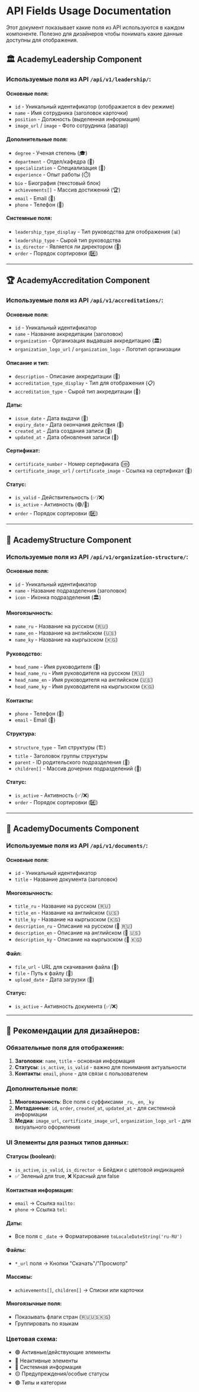 # API Fields Usage Documentation

Этот документ показывает какие поля из API используются в каждом компоненте. Полезно для дизайнеров чтобы понимать какие данные доступны для отображения.

## 🏛️ AcademyLeadership Component

### Используемые поля из API `/api/v1/leadership/`:

#### Основные поля:
- `id` - Уникальный идентификатор (отображается в dev режиме)
- `name` - Имя сотрудника (заголовок карточки)
- `position` - Должность (выделенная информация)
- `image_url` / `image` - Фото сотрудника (аватар)

#### Дополнительные поля:
- `degree` - Ученая степень (🎓)
- `department` - Отдел/кафедра (🏢)
- `specialization` - Специализация (🔬)
- `experience` - Опыт работы (⏱️)
- `bio` - Биография (текстовый блок)
- `achievements[]` - Массив достижений (🏆)
- `email` - Email (📧)
- `phone` - Телефон (📱)

#### Системные поля:
- `leadership_type_display` - Тип руководства для отображения (📊)
- `leadership_type` - Сырой тип руководства
- `is_director` - Является ли директором (👑)
- `order` - Порядок сортировки (#️⃣)

---

## 🏆 AcademyAccreditation Component

### Используемые поля из API `/api/v1/accreditations/`:

#### Основные поля:
- `id` - Уникальный идентификатор
- `name` - Название аккредитации (заголовок)
- `organization` - Организация выдавшая аккредитацию (🏛️)
- `organization_logo_url` / `organization_logo` - Логотип организации

#### Описание и тип:
- `description` - Описание аккредитации (📝)
- `accreditation_type_display` - Тип для отображения (📋)
- `accreditation_type` - Сырой тип аккредитации (🔧)

#### Даты:
- `issue_date` - Дата выдачи (📅)
- `expiry_date` - Дата окончания действия (📅)
- `created_at` - Дата создания записи (📅)
- `updated_at` - Дата обновления записи (📅)

#### Сертификат:
- `certificate_number` - Номер сертификата (🆔)
- `certificate_image_url` / `certificate_image` - Ссылка на сертификат (📄)

#### Статус:
- `is_valid` - Действительность (✅/❌)
- `is_active` - Активность (🟢/🔴)
- `order` - Порядок сортировки (#️⃣)

---

## 🏢 AcademyStructure Component

### Используемые поля из API `/api/v1/organization-structure/`:

#### Основные поля:
- `id` - Уникальный идентификатор
- `name` - Название подразделения (заголовок)
- `icon` - Иконка подразделения (🏛️)

#### Многоязычность:
- `name_ru` - Название на русском (🇷🇺)
- `name_en` - Название на английском (🇺🇸) 
- `name_ky` - Название на кыргызском (🇰🇬)

#### Руководство:
- `head_name` - Имя руководителя (👤)
- `head_name_ru` - Имя руководителя на русском (🇷🇺)
- `head_name_en` - Имя руководителя на английском (🇺🇸)
- `head_name_ky` - Имя руководителя на кыргызском (🇰🇬)

#### Контакты:
- `phone` - Телефон (📱)
- `email` - Email (📧)

#### Структура:
- `structure_type` - Тип структуры (🏗️)
- `title` - Заголовок группы структуры
- `parent` - ID родительского подразделения (🔗)
- `children[]` - Массив дочерних подразделений (🏢)

#### Статус:
- `is_active` - Активность (✅/❌)
- `order` - Порядок сортировки (#️⃣)

---

## 📄 AcademyDocuments Component

### Используемые поля из API `/api/v1/documents/`:

#### Основные поля:
- `id` - Уникальный идентификатор
- `title` - Название документа (заголовок)

#### Многоязычность:
- `title_ru` - Название на русском (🇷🇺)
- `title_en` - Название на английском (🇺🇸)
- `title_ky` - Название на кыргызском (🇰🇬)
- `description_ru` - Описание на русском (📝 🇷🇺)
- `description_en` - Описание на английском (📝 🇺🇸)  
- `description_ky` - Описание на кыргызском (📝 🇰🇬)

#### Файл:
- `file_url` - URL для скачивания файла (📎)
- `file` - Путь к файлу (📁)
- `upload_date` - Дата загрузки (📅)

#### Статус:
- `is_active` - Активность документа (✅/❌)

---

## 🎨 Рекомендации для дизайнеров:

### Обязательные поля для отображения:
1. **Заголовки**: `name`, `title` - основная информация
2. **Статусы**: `is_active`, `is_valid` - важно для понимания актуальности
3. **Контакты**: `email`, `phone` - для связи с пользователем

### Дополнительные поля:
1. **Многоязычность**: Все поля с суффиксами `_ru`, `_en`, `_ky`
2. **Метаданные**: `id`, `order`, `created_at`, `updated_at` - для системной информации
3. **Медиа**: `image_url`, `certificate_image_url`, `organization_logo_url` - для визуального оформления

### UI Элементы для разных типов данных:

#### Статусы (boolean):
- `is_active`, `is_valid`, `is_director` → Бейджи с цветовой индикацией
- ✅ Зеленый для true, ❌ Красный для false

#### Контактная информация:
- `email` → Ссылка `mailto:`
- `phone` → Ссылка `tel:`

#### Даты:
- Все поля с `_date` → Форматирование `toLocaleDateString('ru-RU')`

#### Файлы:
- `*_url` поля → Кнопки "Скачать"/"Просмотр"

#### Массивы:
- `achievements[]`, `children[]` → Списки или карточки

#### Многоязычные поля:
- Показывать флаги стран (🇷🇺🇺🇸🇰🇬)
- Группировать по языкам

### Цветовая схема:
- 🟢 Активные/действующие элементы
- 🔴 Неактивные элементы  
- 🔵 Системная информация
- 🟡 Предупреждения/особые статусы
- 🟣 Типы и категории